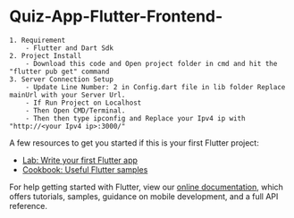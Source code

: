 # Quiz-App-Flutter-Frontend-

	1. Requirement
		- Flutter and Dart Sdk
	2. Project Install
		- Download this code and Open project folder in cmd and hit the "flutter pub get" command
	3. Server Connection Setup
		- Update Line Number: 2 in Config.dart file in lib folder Replace mainUrl with your Server Url.
		- If Run Project on Localhost
		- Then Open CMD/Terminal.
		- Then then type ipconfig and Replace your Ipv4 ip with "http://<your Ipv4 ip>:3000/"
    

A few resources to get you started if this is your first Flutter project:

- [Lab: Write your first Flutter app](https://flutter.dev/docs/get-started/codelab)
- [Cookbook: Useful Flutter samples](https://flutter.dev/docs/cookbook)

For help getting started with Flutter, view our
[online documentation](https://flutter.dev/docs), which offers tutorials,
samples, guidance on mobile development, and a full API reference.
